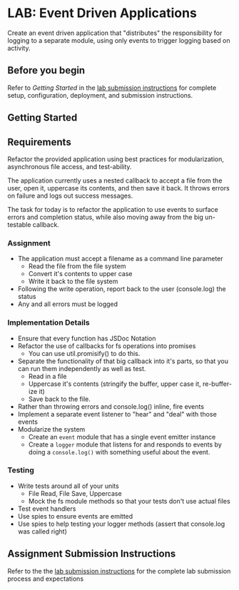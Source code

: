 # LAB: Event Driven Applications

Create an event driven application that "distributes" the responsibility for logging to a separate module, using only events to trigger logging based on activity.

## Before you begin
Refer to *Getting Started*  in the [lab submission instructions](../../../reference/submission-instructions/labs/README.md) for complete setup, configuration, deployment, and submission instructions.

## Getting Started

## Requirements

Refactor the provided application using best practices for modularization, asynchronous file access, and test-ability.

The application currently uses a nested callback to accept a file from the user, open it, uppercase its contents, and then save it back. It throws errors on failure and logs out success messages.

The task for today is to refactor the application to use events to surface errors and completion status, while also moving away from the big un-testable callback.

### Assignment
* The application must accept a filename as a command line parameter
  * Read the file from the file system
  * Convert it's contents to upper case
  * Write it back to the file system
* Following the write operation, report back to the user (console.log) the status
* Any and all errors must be logged

### Implementation Details
* Ensure that every function has JSDoc Notation
* Refactor the use of callbacks for fs operations into promises
  * You can use util.promisify() to do this.
* Separate the functionality of that big callback into it's parts, so that you can run them independently as well as test.
  * Read in a file
  * Uppercase it's contents (stringify the buffer, upper case it, re-buffer-ize it)
  * Save back to the file.
* Rather than throwing errors and console.log() inline, fire events
* Implement a separate event listener to "hear" and "deal" with those events
* Modularize the system
  * Create an `event` module that has a single event emitter instance
  * Create a `logger` module that listens for and responds to events by doing a `console.log()` with something useful about the event.



### Testing
* Write tests around all of your units
  * File Read, File Save, Uppercase
  * Mock the fs module methods so that your tests don't use actual files
* Test event handlers
* Use spies to ensure events are emitted
* Use spies to help testing your logger methods (assert that console.log was called right)


## Assignment Submission Instructions
Refer to the the [lab submission instructions](../../../reference/submission-instructions/labs/README.md) for the complete lab submission process and expectations
